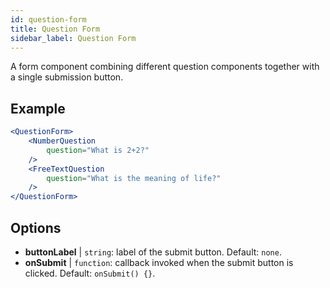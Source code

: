 ```yaml
---
id: question-form 
title: Question Form
sidebar_label: Question Form
---
```


A form component combining different question components together with a single submission button.

## Example

```jsx live
<QuestionForm>
    <NumberQuestion
        question="What is 2+2?"
    />
    <FreeTextQuestion
        question="What is the meaning of life?"
    />    
</QuestionForm>
```

## Options

* __buttonLabel__ | `string`: label of the submit button. Default: `none`.
* __onSubmit__ | `function`: callback invoked when the submit button is clicked. Default: `onSubmit() {}`.
